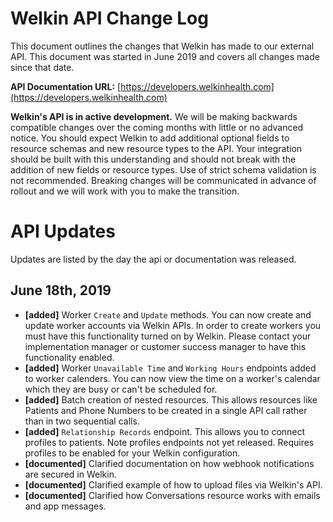 # Welkin API Change Log

This document outlines the changes that Welkin has made to our external API.
This document was started in June 2019 and covers all changes made since that date.

**API Documentation URL:** [https://developers.welkinhealth.com](https://developers.welkinhealth.com)

**Welkin's API is in active development.** We will be making backwards compatible changes over the coming months with little or no advanced notice. You should expect Welkin to add additional optional fields to resource schemas and new resource types to the API. Your integration should be built with this understanding and should not break with the addition of new fields or resource types. Use of strict schema validation is not recommended. Breaking changes will be communicated in advance of rollout and we will work with you to make the transition.

# API Updates
Updates are listed by the day the api or documentation was released.

## June 18th, 2019
* **[added]** Worker `Create` and `Update` methods. You can now create and update worker accounts via Welkin APIs. In order to create workers you must have this functionality turned on by Welkin. Please contact your implementation manager or customer success manager to have this functionality enabled.
* **[added]** Worker `Unavailable Time` and `Working Hours` endpoints added to worker calenders. You can now view the time on a worker's calendar which they are busy or can't be scheduled for.
* **[added]** Batch creation of nested resources. This allows resources like Patients and Phone Numbers to be created in a single API call rather than in two sequential calls.
* **[added]** `Relationship Records` endpoint. This allows you to connect profiles to patients. Note profiles endpoints not yet released. Requires profiles to be enabled for your Welkin configuration.
* **[documented]** Clarified documentation on how webhook notifications are secured in Welkin.
* **[documented]** Clarified example of how to upload files via Welkin's API.
* **[documented]** Clarified how Conversations resource works with emails and app messages.
